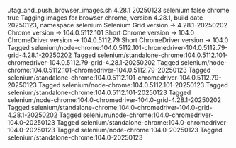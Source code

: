 ./tag_and_push_browser_images.sh 4.28.1 20250123 selenium false chrome true
Tagging images for browser chrome, version 4.28.1, build date 20250123, namespace selenium
Selenium Grid version -> 4.28.1-20250202
Chrome version -> 104.0.5112.101
Short Chrome version -> 104.0
ChromeDriver version -> 104.0.5112.79
Short ChromeDriver version -> 104.0
Tagged selenium/node-chrome:104.0.5112.101-chromedriver-104.0.5112.79-grid-4.28.1-20250202
Tagged selenium/standalone-chrome:104.0.5112.101-chromedriver-104.0.5112.79-grid-4.28.1-20250202
Tagged selenium/node-chrome:104.0.5112.101-chromedriver-104.0.5112.79-20250123
Tagged selenium/standalone-chrome:104.0.5112.101-chromedriver-104.0.5112.79-20250123
Tagged selenium/node-chrome:104.0.5112.101-20250123
Tagged selenium/standalone-chrome:104.0.5112.101-20250123
Tagged selenium/node-chrome:104.0-chromedriver-104.0-grid-4.28.1-20250202
Tagged selenium/standalone-chrome:104.0-chromedriver-104.0-grid-4.28.1-20250202
Tagged selenium/node-chrome:104.0-chromedriver-104.0-20250123
Tagged selenium/standalone-chrome:104.0-chromedriver-104.0-20250123
Tagged selenium/node-chrome:104.0-20250123
Tagged selenium/standalone-chrome:104.0-20250123
